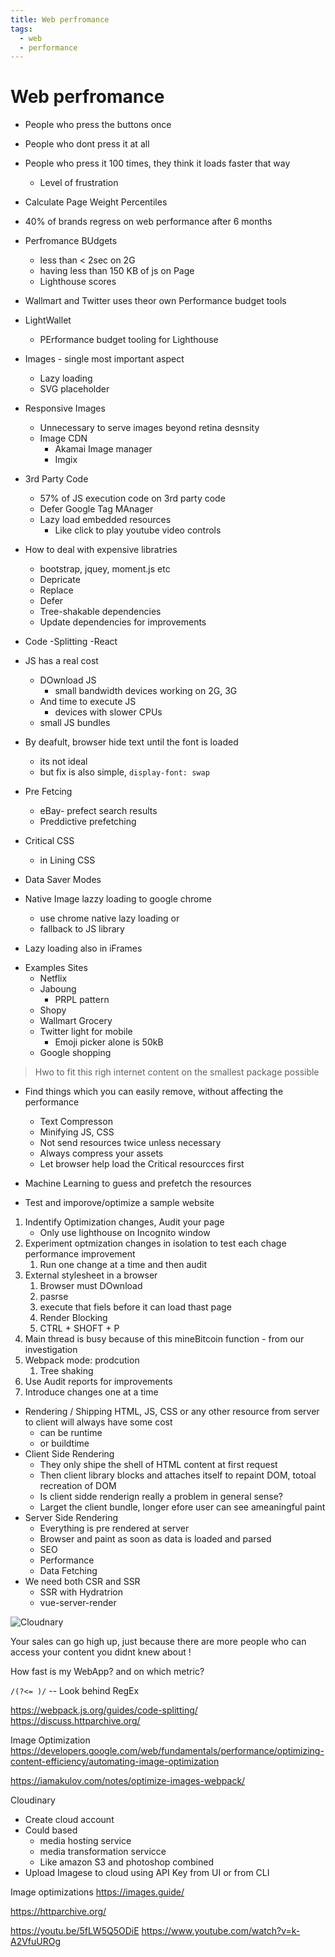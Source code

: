 ```yaml
---
title: Web perfromance
tags:
  - web
  - performance
---
```


# Web perfromance

<TagLinks />

- People who press the buttons once
- People who dont press it at all
- People who press it 100 times, they think it loads faster that way
  - Level of frustration
- Calculate Page Weight Percentiles
- 40% of brands regress on web performance after 6 months
- Perfromance BUdgets
  - less than < 2sec on 2G
  - having less than 150 KB of js on Page
  - Lighthouse scores
- Wallmart and Twitter uses theor own Performance budget tools
- LightWallet
  - PErformance budget tooling for Lighthouse
- Images - single most important aspect
  - Lazy loading
  - SVG placeholder
- Responsive Images
  - Unnecessary to serve images beyond retina desnsity
  - Image CDN
    - Akamai Image manager
    - Imgix
- 3rd Party Code
  - 57% of JS execution code on 3rd party code
  - Defer Google Tag MAnager
  - Lazy load embedded resources
    - Like click to play youtube video controls
- How to deal with expensive libratries
  - bootstrap, jquey, moment.js etc
  - Depricate
  - Replace
  - Defer
  - Tree-shakable dependencies
  - Update dependencies for improvements
- Code -Splitting -React
- JS has a real cost
  - DOwnload JS
    - small bandwidth devices working on 2G, 3G
  - And time to execute JS
    - devices with slower CPUs
  - small JS bundles
- By deafult, browser hide text until the font is loaded
  - its not ideal
  - but fix is also simple, `display-font: swap`
- Pre Fetcing
  - eBay- prefect search results
  - Preddictive prefetching
- Critical CSS
  - in Lining CSS
- Data Saver Modes

- Native Image lazzy loading to google chrome
  - use chrome native lazy loading or
  - fallback to JS library
- Lazy loading also in iFrames

* Examples Sites
  - Netflix
  - Jaboung
    - PRPL pattern
  - Shopy
  - Wallmart Grocery
  - Twitter light for mobile
    - Emoji picker alone is 50kB
  - Google shopping

> Hwo to fit this righ internet content on the smallest package possible

- Find things which you can easily remove, without affecting the performance
  - Text Compresson
  - Minifying JS, CSS
  - Not send resources twice unless necessary
  - Always compress your assets
  - Let browser help load the Critical resourcces first
- Machine Learning to guess and prefetch the resources

- Test and imporove/optimize a sample website

1. Indentify Optimization changes, Audit your page
   - Only use lighthouse on Incognito window
2. Experiment optmization changes in isolation to test each chage performance improvement
   1. Run one change at a time and then audit
3. External stylesheet in a browser
   1. Browser must DOwnload
   2. pasrse
   3. execute that fiels before it can load thast page
   4. Render Blocking
   5. CTRL + SHOFT + P
4. Main thread is busy because of this mineBitcoin function - from our investigation
5. Webpack mode: prodcution
   1. Tree shaking
6. Use Audit reports for improvements
7. Introduce changes one at a time

- Rendering / Shipping HTML, JS, CSS or any other resource from server to client will always have some cost
  - can be runtime
  - or buildtime
- Client Side Rendering
  - They only shipe the shell of HTML content at first request
  - Then client library blocks and attaches itself to repaint DOM, totoal recreation of DOM
  - Is client sidde renderign really a problem in general sense?
  - Larget the client bundle, longer efore user can see ameaningful paint
- Server Side Rendering
  - Everything is pre rendered at server
  - Browser and paint as soon as data is loaded and parsed
  - SEO
  - Performance
  - Data Fetching
- We need both CSR and SSR
  - SSR with Hydratrion
  - vue-server-render

![Cloudnary](https://res.cloudinary.com/avimehenwal/image/upload/v1588335908/blog2/Screenshot_from_2020-05-01_11-41-38_fmmjhh.png)

Your sales can go high up, just because there are more people who can access your content you didnt knew about !

How fast is my WebApp? and on which metric?

`/(?<= )/` -- Look behind RegEx

https://webpack.js.org/guides/code-splitting/
https://discuss.httparchive.org/

Image Optimization
https://developers.google.com/web/fundamentals/performance/optimizing-content-efficiency/automating-image-optimization

https://iamakulov.com/notes/optimize-images-webpack/

Cloudinary

- Create cloud account
- Could based
  - media hosting service
  - media transformation servicce
  - Like amazon S3 and photoshop combined
- Upload Imagese to cloud using API Key from UI or from CLI

Image optimizations https://images.guide/

https://httparchive.org/

https://youtu.be/5fLW5Q5ODiE
https://www.youtube.com/watch?v=k-A2VfuUROg

<SimpleNewsletter/>
<Disqus />

[hydration]: https://ssr.vuejs.org/guide/hydration.html
[prpl]: https://web.dev/apply-instant-loading-with-prpl/
